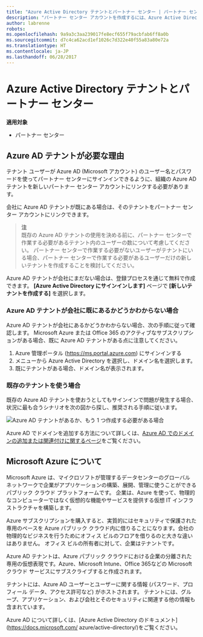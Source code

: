 ```yaml
---
title: "Azure Active Directory テナントとパートナー センター | パートナー センター"
description: "パートナー センター アカウントを作成するには、Azure Active Directory (Azure AD) テナントが会社に必要です。 Azure AD は、マイクロソフトのクラウド ベース ディレクトリおよび ID 管理サービスです。"
author: labrenne
robots: 
ms.openlocfilehash: 9a9a3c3aa239017fe8ecf655f79acbfab6ff8a0b
ms.sourcegitcommit: d7c4ca62acd1ef1026c7d322e40f55a83a80e72a
ms.translationtype: HT
ms.contentlocale: ja-JP
ms.lasthandoff: 06/28/2017
---
```

# <a name="azure-active-directory-tenants-and-partner-center"></a>Azure Active Directory テナントとパートナー センター  

**適用対象**

-  パートナー センター

## <a name="why-you-need-an-azure-ad-tenant"></a>Azure AD テナントが必要な理由

テナント ユーザーが Azure AD (Microsoft アカウント) のユーザー名とパスワードを使ってパートナー センターにサインインできるように、組織の Azure AD テナントを新しいパートナー センター アカウントにリンクする必要があります。

会社に Azure AD テナントが既にある場合は、そのテナントをパートナー センター アカウントにリンクできます。 

>**注**<br> 既存の Azure AD テナントの使用を決める前に、パートナー センターで作業する必要があるテナント内のユーザーの数について考慮してください。 パートナー センターで作業する必要がないユーザーがテナントにいる場合、パートナー センターで作業する必要があるユーザーだけの新しいテナントを作成することを検討してください。

Azure AD テナントが会社にまだない場合は、登録プロセスを通じて無料で作成できます。 **[Azure Active Directory にサインインします]** ページで **[新しいテナントを作成する]** を選択します。 

### <a name="not-sure-if-your-company-already-has-an-azure-ad-tenant"></a>Azure AD テナントが会社に既にあるかどうかわからない場合

Azure AD テナントが会社にあるかどうかわからない場合、次の手順に従って確認します。 Microsoft Azure または Office 365 のアクティブなサブスクリプションがある場合、既に Azure AD テナントがある点に注意してください。
1.  Azure 管理ポータル (https://ms.portal.azure.com) にサインインする
2.  メニューから Azure Active Directory を選択し、ドメイン名を選択します。
3.  既にテナントがある場合、ドメイン名が表示されます。

### <a name="using-an-existing-tenant"></a>既存のテナントを使う場合

既存の Azure AD テナントを使おうとしてもサインインで問題が発生する場合、状況に最も合うシナリオを次の図から探し、推奨される手順に従います。 

![Azure AD テナントがあるか、もう 1 つ作成する必要がある場合](images/onboardingAADFlow.png)

Azure AD でドメインを追加する方法について詳しくは、[Azure AD でのドメインの追加または関連付けに関するページ](https://docs.microsoft.com/azure/active-directory/active-directory-add-domain)をご覧ください。

## <a name="about-microsoft-azure"></a>Microsoft Azure について

Microsoft Azure は、マイクロソフトが管理するデータセンターのグローバル ネットワークで企業がアプリケーションの構築、展開、管理に使うことができるパブリック クラウド プラットフォームです。 企業は、Azure を使って、物理的なコンピューターではなく仮想的な機能やサービスを提供する仮想 IT インフラストラクチャを構築します。 

Azure サブスクリプションを購入すると、実質的にはセキュリティで保護された専用のペースを Azure パブリック クラウド内に借りることになります。会社の物理的なビジネスを行うためにオフィス ビルのフロアを借りるのと大きな違いはありません。 オフィス ビルの所有者に対して、企業はテナントです。 

Azure AD テナントは、Azure パブリック クラウドにおける企業の分離された専用の仮想表現です。Azure、Microsoft Intune、Office 365などの Microsoft クラウド サービスにサブスクライブすると作成されます。 

テナントには、Azure AD ユーザーとユーザーに関する情報 (パスワード、プロフィール データ、アクセス許可など) がホストされます。 テナントには、グループ、アプリケーション、および会社とそのセキュリティに関連する他の情報も含まれています。 

Azure AD について詳しくは、[Azure Active Directory のドキュメント](https://docs.microsoft.com/ azure/active-directory/)をご覧ください。 